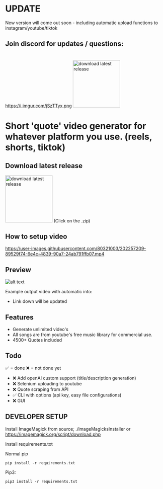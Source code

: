 # UPDATE
New version will come out soon - including automatic upload functions to instagram/youtube/tiktok

## Join discord for updates / questions:
# 

https://i.imgur.com/jSzTTyx.png
[<img alt="download latest release" width="150px" src="https://i.imgur.com/jSzTTyx.png" />](https://github.com/fabrree/videoGenerator/releases)




# Short 'quote' video generator for whatever platform you use. (reels, shorts, tiktok)

## Download latest release
[<img alt="download latest release" width="150px" src="https://user-images.githubusercontent.com/80321003/202250984-08b1bf8e-2730-4a4d-bb78-c9fa8a5e50bb.svg" />](https://discord.gg/jVB2dRTwxn)
(Click on the .zip)


## How to setup video
https://user-images.githubusercontent.com/80321003/202257209-89529f74-6e4c-4839-90a7-24ab791ffb07.mp4

## Preview
![alt text](https://i.imgur.com/CkJYmLg.png)

Example output video with automatic into:
 - Link down will be updated 



## Features
- Generate unlimited video's
- All songs are from youtube's free music library for commercial use.
- 4500+ Quotes included


## Todo
✅ = done ❌ = not done yet
- ❌ Add openAI custom support (title/description generation)
- ❌ Selenium uploading to youtube
- ❌ Quote scraping from API
- ✅ CLI with options (api key, easy file configurations)
- ❌ GUI



## DEVELOPER SETUP

Install ImageMagick from source; ./imageMagicksInstaller or https://imagemagick.org/script/download.php

Install requirements.txt

Normal pip

```pip install -r requirements.txt```

Pip3:

```pip3 install -r requirements.txt```



